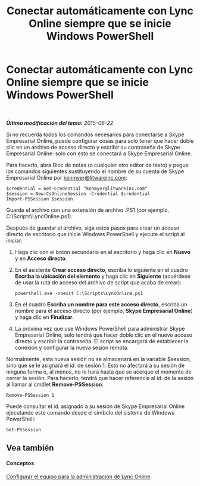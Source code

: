 ﻿---
title: Conectar automáticamente con Lync Online siempre que se inicie Windows PowerShell
TOCTitle: Conectar automáticamente con Lync Online siempre que se inicie Windows PowerShell
ms:assetid: 68f76c36-5dd6-48ea-b19a-d65593199e4c
ms:mtpsurl: https://technet.microsoft.com/es-es/library/Dn362799(v=OCS.15)
ms:contentKeyID: 56271311
ms.date: 06/02/2017
mtps_version: v=OCS.15
ms.translationtype: HT
---

# Conectar automáticamente con Lync Online siempre que se inicie Windows PowerShell

 

_**Última modificación del tema:** 2015-06-22_

Si no recuerda todos los comandos necesarios para conectarse a Skype Empresarial Online, puede configurar cosas para solo tener que hacer doble clic en un archivo de acceso directo y escribir su contraseña de Skype Empresarial Online: solo con esto se conectará a Skype Empresarial Online.

Para hacerlo, abra Bloc de notas (o cualquier otro editor de texto) y pegue los comandos siguientes sustituyendo el nombre de su cuenta de Skype Empresarial Online por kenmyer@litwareinc.com:

    $credential = Get-Credential "kenmyer@litwareinc.com"
    $session = New-CsOnlineSession -Credential $credential 
    Import-PSSession $session

Guarde el archivo con una extensión de archivo .PS1 (por ejemplo, C:\\Scripts\\LyncOnline.ps1).

Después de guardar el archivo, siga estos pasos para crear un acceso directo de escritorio que inicie Windows PowerShell y ejecute el script al iniciar:

1.  Haga clic con el botón secundario en el escritorio y haga clic en **Nuevo** y en **Acceso directo**.

2.  En el asistente **Crear acceso directo**, escriba lo siguiente en el cuadro **Escriba la ubicación del elemento** y haga clic en **Siguiente** (acuérdese de usar la ruta de acceso del archivo de script que acaba de crear):
    
        powershell.exe -noexit C:\Scripts\LyncOnline.ps1

3.  En el cuadro **Escriba un nombre para este acceso directo**, escriba un nombre para el acceso directo (por ejemplo, **Skype Empresarial Online**) y haga clic en **Finalizar**.

4.  La próxima vez que use Windows PowerShell para administrar Skype Empresarial Online, solo tendrá que hacer doble clic en el nuevo acceso directo y escribir la contraseña. El script se encargará de establecer la conexión y configurar la nueva sesión remota.

Normalmente, esta nueva sesión no se almacenará en la variable $session, sino que se le asignará el id. de sesión 1. Esto no afectará a su sesión de ninguna forma o, al menos, no lo hará hasta que se acerque el momento de cerrar la sesión. Para hacerlo, tendrá que hacer referencia al id. de la sesión al llamar al cmdlet **Remove-PSSession**:

    Remove-PSSession 1

Puede consultar el id. asignado a su sesión de Skype Empresarial Online ejecutando este comando desde el símbolo del sistema de Windows PowerShell:

    Get-PSSession

## Vea también

#### Conceptos

[Configurar el equipo para la administración de Lync Online](configuring-your-computer-for-skype-for-business-online-management.md)

